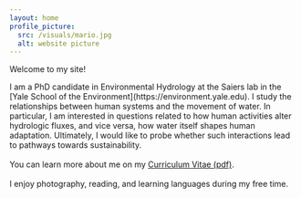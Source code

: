 ```yaml
---
layout: home
profile_picture:
  src: /visuals/mario.jpg
  alt: website picture
---
```


<p>
  Welcome to my site!
</p>
  I am a PhD candidate in Environmental Hydrology at the Saiers lab in the [Yale School of the Environment](https://environment.yale.edu). I study the relationships between human systems and the movement of water. In particular, I am interested in questions related to how human activities alter hydrologic fluxes, and vice versa, how water itself shapes human adaptation. Ultimately, I would like to probe whether such interactions lead to pathways towards sustainability.
  <br/><br/>
  You can learn more about me on my <a href="https://raw.githubusercontent.com/mariosorianojr/about/121ab906e010fa5dbd386252024eb60694fe4161/cv/Soriano_CV_042021.pdf" target="_blank">Curriculum Vitae (pdf)</a>.
  <br/><br/>
  I enjoy photography, reading, and learning languages during my free time.
